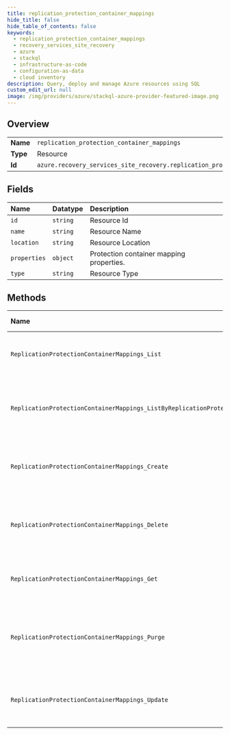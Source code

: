 ```yaml
---
title: replication_protection_container_mappings
hide_title: false
hide_table_of_contents: false
keywords:
  - replication_protection_container_mappings
  - recovery_services_site_recovery
  - azure    
  - stackql
  - infrastructure-as-code
  - configuration-as-data
  - cloud inventory
description: Query, deploy and manage Azure resources using SQL
custom_edit_url: null
image: /img/providers/azure/stackql-azure-provider-featured-image.png
---
```

  
    

## Overview
<table><tbody>
<tr><td><b>Name</b></td><td><code>replication_protection_container_mappings</code></td></tr>
<tr><td><b>Type</b></td><td>Resource</td></tr>
<tr><td><b>Id</b></td><td><code>azure.recovery_services_site_recovery.replication_protection_container_mappings</code></td></tr>
</tbody></table>

## Fields
| Name | Datatype | Description |
|:-----|:---------|:------------|
| `id` | `string` | Resource Id |
| `name` | `string` | Resource Name |
| `location` | `string` | Resource Location |
| `properties` | `object` | Protection container mapping properties. |
| `type` | `string` | Resource Type |
## Methods
| Name | Accessible by | Required Params | Description |
|:-----|:--------------|:----------------|:------------|
| `ReplicationProtectionContainerMappings_List` | `SELECT` | `api-version, resourceGroupName, resourceName, subscriptionId` | Lists the protection container mappings in the vault. |
| `ReplicationProtectionContainerMappings_ListByReplicationProtectionContainers` | `SELECT` | `api-version, fabricName, protectionContainerName, resourceGroupName, resourceName, subscriptionId` | Lists the protection container mappings for a protection container. |
| `ReplicationProtectionContainerMappings_Create` | `INSERT` | `api-version, fabricName, mappingName, protectionContainerName, resourceGroupName, resourceName, subscriptionId` | The operation to create a protection container mapping. |
| `ReplicationProtectionContainerMappings_Delete` | `DELETE` | `api-version, fabricName, mappingName, protectionContainerName, resourceGroupName, resourceName, subscriptionId` | The operation to delete or remove a protection container mapping. |
| `ReplicationProtectionContainerMappings_Get` | `EXEC` | `api-version, fabricName, mappingName, protectionContainerName, resourceGroupName, resourceName, subscriptionId` | Gets the details of a protection container mapping. |
| `ReplicationProtectionContainerMappings_Purge` | `EXEC` | `api-version, fabricName, mappingName, protectionContainerName, resourceGroupName, resourceName, subscriptionId` | The operation to purge(force delete) a protection container mapping. |
| `ReplicationProtectionContainerMappings_Update` | `EXEC` | `api-version, fabricName, mappingName, protectionContainerName, resourceGroupName, resourceName, subscriptionId` | The operation to update protection container mapping. |
